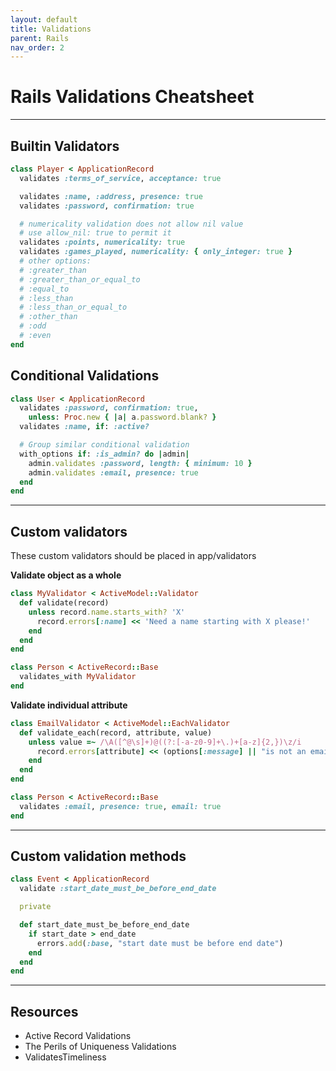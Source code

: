 ```yaml
---
layout: default
title: Validations
parent: Rails
nav_order: 2
---
```


# Rails Validations Cheatsheet

---

## Builtin Validators

```rb
class Player < ApplicationRecord
  validates :terms_of_service, acceptance: true

  validates :name, :address, presence: true
  validates :password, confirmation: true

  # numericality validation does not allow nil value
  # use allow_nil: true to permit it
  validates :points, numericality: true
  validates :games_played, numericality: { only_integer: true }
  # other options:
  # :greater_than
  # :greater_than_or_equal_to
  # :equal_to
  # :less_than
  # :less_than_or_equal_to
  # :other_than
  # :odd
  # :even
end
```

## Conditional Validations

```rb
class User < ApplicationRecord
  validates :password, confirmation: true,
    unless: Proc.new { |a| a.password.blank? }
  validates :name, if: :active?

  # Group similar conditional validation
  with_options if: :is_admin? do |admin|
    admin.validates :password, length: { minimum: 10 }
    admin.validates :email, presence: true
  end
end
```

---

## Custom validators

These custom validators should be placed in app/validators

__Validate object as a whole__

```rb
class MyValidator < ActiveModel::Validator
  def validate(record)
    unless record.name.starts_with? 'X'
      record.errors[:name] << 'Need a name starting with X please!'
    end
  end
end

class Person < ActiveRecord::Base
  validates_with MyValidator
end
```

__Validate individual attribute__

```rb
class EmailValidator < ActiveModel::EachValidator
  def validate_each(record, attribute, value)
    unless value =~ /\A([^@\s]+)@((?:[-a-z0-9]+\.)+[a-z]{2,})\z/i
      record.errors[attribute] << (options[:message] || "is not an email")
    end
  end
end

class Person < ActiveRecord::Base
  validates :email, presence: true, email: true
end
```

---

## Custom validation methods

```rb
class Event < ApplicationRecord
  validate :start_date_must_be_before_end_date

  private

  def start_date_must_be_before_end_date
    if start_date > end_date
      errors.add(:base, "start date must be before end date")
    end
  end
end
```

---

## Resources

- Active Record Validations
- The Perils of Uniqueness Validations
- ValidatesTimeliness
